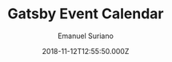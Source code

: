 ---
title: Gatsby Event Calendar
github: https://github.com/EmaSuriano/gatsby-starter-event-calendar
demo: https://gatsby-starter-event-calendar.netlify.app/
author: Emanuel Suriano
ssg:
  - Gatsby
cms:
  - Markdown
date: 2018-11-12T12:55:50.000Z
description: >-
  Gatsby Starter to display information about events from Google Spreadsheets
  with Calendars
draft: false
publish_date: '2018-11-12T12:55:50Z'
update_date: '2022-08-01T22:26:37Z'
github_star: 71
github_fork: 18
---